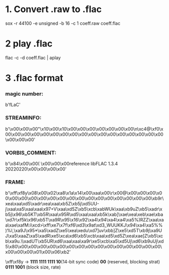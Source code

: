 # 1. Convert .raw to .flac
sox -r 44100 -e unsigned -b 16 -c 1 coeff.raw coeff.flac

# 2 play .flac
flac -c -d coeff.flac | aplay

# 3 .flac format

### magic number: 
b'fLaC'

### STREAMINFO: 
b'\x00\x00\x00"\x10\x00\x10\x00\x00\x00\x00\x00\x00\x00\n\xc4@\xf0\x00\x00\x00\x00\x00\x00\x00\x00\x00\x00\x00\x00\x00\x00\x00\x00\x00\x00\x00\x00'

### VORBIS_COMMENT: 
b'\x84\x00\x00( \x00\x00\x00reference libFLAC 1.3.4 20220220\x00\x00\x00\x00'

### FRAME:
b'\xff\xf8y\x08\x00\x02\xa8\x1a\x14\x00\xaa\x00\r\x00@\x00\x00\x00\x00\x00\x00\x00\x00\x00\x00\x00\x00\x00\x00\x00\x00\x00\x00\x00\xb9r\xea\xaa\xd5\xadr\xea\xaa\xb5Z\xb5j\xd5UU-j\xaa\xa5\xaa\xaa\x97+V\xaa\xd5Z\xb5\xcb\xabWUk\xaa\xb9uZ\xb5\xadr\xb5j\x96\xb5KT\xb5R\xaa\x95R\xd5\xaa\xaa\xb5k\xab]\xae\xea\xeb\xae\xba\xd7r\xf5k\x96\xb5T\xa9R\x95\x16\x92\xa4\x94\xa4\xa4\xa5%)RZZ\xaa\xaa\xae\xafM:i\xcd>\xff\xe7\x7f\xf6\xd3\x9at\xd3_WUUKKJ\x94\xa4\xa5%%)%I,\xa9J\x95*\xa5\xadZ\xe5\xea\xedu\xd7]uv\xbb]Z\xe5\xd5T\xb9j\xa9UJ\xa5\xaaZ\xa5\xadR\xe5\xca\xd6\xb5\xcb\xaa\xd5\xd5Z\xea\xae]Z\xb5\xcb\xa9u.\\\xadUT\xb5UR\xd6\xaa\xaa\xa9r\xe5\xcb\xa5\xd5Uj\xd6\xb9uUj\xd5\x80\x00\x00\x00\x00\x00\x00\x00\x00\x00\x00\x00\x00\x00\x00\x00\x00\x00\x00\x01\x00\x06\xb2'

\xff\xf8y -> **1111 1111 1111 10**(14-bit sync code) **00** (reserved, blocking strat) **0111 1001** (block size, rate)
